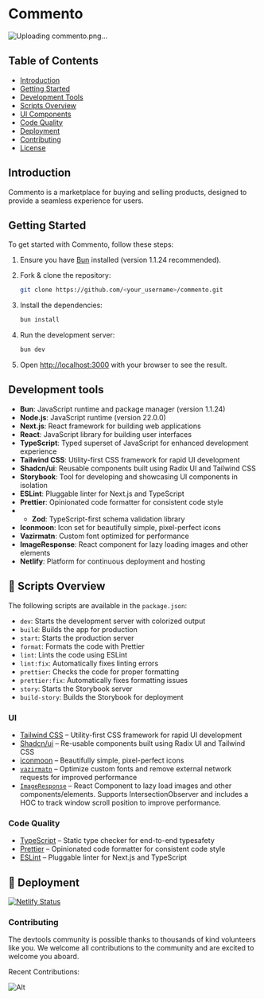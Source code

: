 
<p align="center">
  <h1>Commento</h1>
</p>

![Uploading commento.png…]()


## Table of Contents

- [Introduction](#introduction)
- [Getting Started](#getting-started)
- [Development Tools](#development-tools)
- [Scripts Overview](#scripts-overview)
- [UI Components](#ui-components)
- [Code Quality](#code-quality)
- [Deployment](#deployment)
- [Contributing](#contributing)
- [License](#license)

## Introduction

Commento is a marketplace for buying and selling products, designed to provide a seamless experience for users.

## Getting Started

To get started with Commento, follow these steps:

1. Ensure you have [Bun](https://bun.sh/docs/installation) installed (version 1.1.24 recommended).

2. Fork & clone the repository:
   ```bash
   git clone https://github.com/<your_username>/commento.git

2. Install the dependencies:

   ```bash
   bun install
   ```

3. Run the development server:

   ```bash
   bun dev
   ```

4. Open [http://localhost:3000](http://localhost:3000) with your browser to see the result.


## Development tools 

- **Bun**: JavaScript runtime and package manager (version 1.1.24)
- **Node.js**: JavaScript runtime (version 22.0.0)
- **Next.js**: React framework for building web applications
- **React**: JavaScript library for building user interfaces
- **TypeScript**: Typed superset of JavaScript for enhanced development experience
- **Tailwind CSS**: Utility-first CSS framework for rapid UI development
- **Shadcn/ui**: Reusable components built using Radix UI and Tailwind CSS
- **Storybook**: Tool for developing and showcasing UI components in isolation
- **ESLint**: Pluggable linter for Next.js and TypeScript
- **Prettier**: Opinionated code formatter for consistent code style
- - **Zod**: TypeScript-first schema validation library
- **Iconmoon**: Icon set for beautifully simple, pixel-perfect icons
- **Vazirmatn**: Custom font optimized for performance
- **ImageResponse**: React component for lazy loading images and other elements
- **Netlify**: Platform for continuous deployment and hosting

## 📃 Scripts Overview

The following scripts are available in the `package.json`:

- `dev`: Starts the development server with colorized output
- `build`: Builds the app for production
- `start`: Starts the production server
- `format`: Formats the code with Prettier
- `lint`: Lints the code using ESLint
- `lint:fix`: Automatically fixes linting errors
- `prettier`: Checks the code for proper formatting
- `prettier:fix`: Automatically fixes formatting issues
- `story`: Starts the Storybook server
- `build-story`: Builds the Storybook for deployment
<!-- - `test`: Runs unit and integration tests
- `test:ui`: Runs end-to-end tests in headless mode
- `coverage`: checking for how many of your code is tested -->

### UI

- [Tailwind CSS](https://tailwindcss.com/) – Utility-first CSS framework for rapid UI development
- [Shadcn/ui](https://ui.shadcn.com/) – Re-usable components built using Radix UI and Tailwind CSS
- [iconmoon](https://icomoon.io/) – Beautifully simple, pixel-perfect icons
- [`vazirmatn`](https://github.com/rastikerdar/vazirmatn) – Optimize custom fonts and remove external network requests for improved performance
- [`ImageResponse`](https://github.com/rastikerdar/vazirmatn) – React Component to lazy load images and other components/elements. Supports IntersectionObserver and includes a HOC to track window scroll position to improve performance.

### Code Quality

- [TypeScript](https://www.typescriptlang.org/) – Static type checker for end-to-end typesafety
- [Prettier](https://prettier.io/) – Opinionated code formatter for consistent code style
- [ESLint](https://eslint.org/) – Pluggable linter for Next.js and TypeScript

## 🚀 Deployment

[![Netlify Status](https://api.netlify.com/api/v1/badges/5f2f5a67-5ed3-4c1f-a60f-969373eaa7b9/deploy-status)](https://app.netlify.com/sites/it-bazar/deploys)

### Contributing

The devtools community is possible thanks to thousands of kind volunteers like you. We welcome all contributions to the community and are excited to welcome you aboard.

Recent Contributions:

![Alt](https://repobeats.axiom.co/api/embed/2e03ead0ac56cf78a6eb6852efa4e3c78e0cff11.svg 'Repobeats analytics image')
